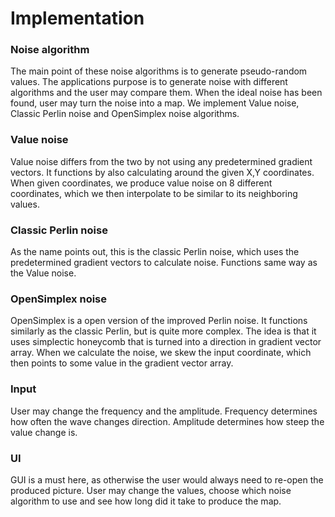 # Implementation  

### Noise algorithm  
The main point of these noise algorithms is to generate pseudo-random values. The applications purpose is to generate noise with different algorithms and the user may compare them. When the ideal noise has been found, user may turn the noise into a map.
We implement Value noise, Classic Perlin noise and OpenSimplex noise algorithms.  

### Value noise  
Value noise differs from the two by not using any predetermined gradient vectors. It functions by also calculating around the given X,Y coordinates. When given coordinates, we produce value noise on 8 different coordinates, which we then interpolate to be similar to its neighboring values.  

### Classic Perlin noise  
As the name points out, this is the classic Perlin noise, which uses the predetermined gradient vectors to calculate noise. 
Functions same way as the Value noise.  

### OpenSimplex noise  
OpenSimplex is a open version of the improved Perlin noise. It functions similarly as the classic Perlin, 
but is quite more complex. The idea is that it uses simplectic honeycomb that is turned into a direction in gradient vector array. 
When we calculate the noise, we skew the input coordinate, which then points to some value in the gradient vector array.  



### Input  
User may change the frequency and the amplitude. Frequency determines how often the wave changes direction. Amplitude determines how steep the value change is.  

### UI  
GUI is a must here, as otherwise the user would always need to re-open the produced picture. User may change the values, choose which noise algorithm to use and see how long did it take to produce the map.  
